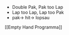 - Double Pak, Pak too Lap 
- Lap too Lap, Lap too Pak
- pak-> hit-> lopsau

[[Empty Hand Programma]]